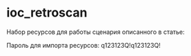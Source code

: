 # ioc_retroscan

Набор ресурсов для работы сценария описанного в статье: 

Пароль для импорта ресурсов: q123123Q!q123123Q!
